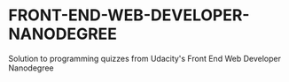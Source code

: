 # FRONT-END-WEB-DEVELOPER-NANODEGREE

Solution to programming quizzes from Udacity's Front End Web Developer Nanodegree

